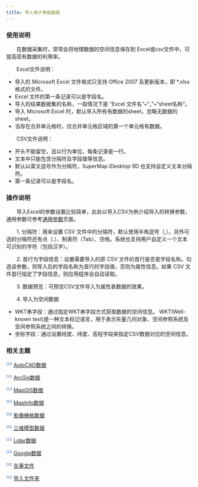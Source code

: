 ```yaml
---
title: 导入电子表格数据
---
```


### 使用说明

　　在数据采集时，常常会将地理数据的空间信息保存到 Excel或csv文件中，可提高现有数据的利用率。

　　Excel文件说明：

  - 导入的 Microsoft Excel 文件格式只支持 Office 2007 及更新版本，即 *.xlsx 格式的文件。 
  - Excel 文件的第一条记录可以是字段名。 
  - 导入的结果数据集的名称，一般情况下是 “Excel 文件名”+“_”+“sheet名称”。 
  - 导入 Microsoft Excel 时，默认导入所有有数据的sheet，忽略无数据的sheet。 
  - 当存在合并单元格时，仅合并单元格区域的第一个单元格有数据。

　　CSV文件说明：

  - 开头不能留空，且以行为单位，每条记录是一行。 
  - 文本中只能包含分隔符及字段值等信息。 
  - 默认以英文逗号作为分隔符，SuperMap iDesktop 9D 也支持自定义文本分隔符。 
  - 第一条记录可以是字段名。


### 操作说明

　　导入Excel的参数设置比较简单，此处以导入CSV为例介绍导入的转换参数，通用参数可参考[通用参数](GeneraParameters.html)页面。

　　1. 分隔符：用来设置 CSV 文件中的分隔符，默认使用半角逗号（,）。另外可选的分隔符还有点（.）、制表符（Tab）、空格。系统也支持用户自定义一个文本可识别的字符（包括汉字）。 

　　2. 首行为字段信息：设置需要导入的原 CSV 文件的首行是否是字段名称。勾选该参数，则导入后的字段名称为首行的字段值，否则为属性信息。如果 CSV 文件首行指定了字段信息，则应用程序会自动读取。

　　3. 数据预览：可预览CSV文件导入为属性表数据的效果。

　　4. 导入为空间数据 
　
   - WKT串字段：通过指定WKT串字段方式获取数据的空间信息。 WKT(Well-known text)是一种文本标记语言，用于表示矢量几何对象、空间参照系统及空间参照系统之间的转换。
   - 坐标字段：通过设置经度、纬度、高程字段来指定CSV数据对应的空间信息。 


### 相关主题

![](img/smalltitle.png) [AutoCAD数据](ImportAutoCAD.html)

![](img/smalltitle.png) [ArcGis数据](ImportArcGIS.html)

![](img/smalltitle.png) [MapGIS数据](ImportMapGIS.html)

![](img/smalltitle.png) [MapInfo数据](ImportMapInfo.html)

![](img/smalltitle.png) [影像栅格数据](ImportIMG.html)

![](img/smalltitle.png) [三维模型数据](ImportModel.html)

![](img/smalltitle.png) [Lidar数据](ImportLidar.html)

![](img/smalltitle.png) [Google数据](ImportKML.html)

![](img/smalltitle.png) [矢量文件](ImportVectorFiles.html)

![](img/smalltitle.png) [导入文件夹](ImportFolder.html)



